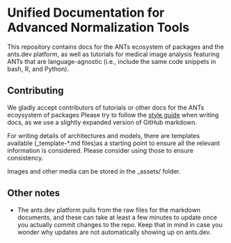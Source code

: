 # Unified Documentation for Advanced Normalization Tools

This repository contains docs for the ANTs ecosystem of packages and the
ants.dev platform, as well as tutorials for medical image analysis featuring
ANTs that are language-agnostic (i.e., include the same code snippets in bash,
R, and Python).

## Contributing

We gladly accept contributors of tutorials or other docs for the ANTs ecoysystem of packages Please try to follow the [style guide](https://www.github.com/ncullen93/docs/style.md) when writing docs, as we use a slightly expanded version of GitHub markdown.

For writing details of architectures and models, there are templates available (\_template-\*.md files)as a starting point to ensure all the relevant information is considered. Please consider using those to ensure consistency.

Images and other media can be stored in the \_assets/ folder.

## Other notes

- The ants.dev platform pulls from the raw files for the markdown documents, and these
  can take at least a few minutes to update once you actually commit changes to the repo. Keep
  that in mind in case you wonder why updates are not automatically showing up on ants.dev.
